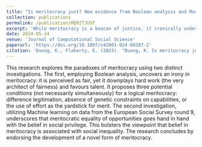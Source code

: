 ```yaml
---
title: "Is meritocracy just? New evidence from Boolean analysis and Machine learning"
collection: publications
permalink: /publication/MERITJUST
excerpt: 'While meritocracy is a beacon of justice, it ironically undervalues hard work, the very architect of fairness, in favour of talent.'
date: 2024-05-24
venue: 'Journal of Computational Social Science'
paperurl: 'https://doi.org/10.1007/s42001-024-00287-2'
citation: 'Duong, K., Flaherty, E. (2023). "Duong, K. Is meritocracy just? New evidence from Boolean analysis and Machine learning. J Comput Soc Sc (2024).'
---
```


This research explores the paradoxes of meritocracy using two distinct investigations. The first, employing Boolean analysis, uncovers an irony in meritocracy: it is perceived as fair, yet it downplays hard work (the very architect of fairness) and favours talent. It proposes three potential conditions (not necessarily simultaneously) for a logical meritocracy: difference legitimation, absence of genetic constraints on capabilities, or the use of effort as the yardstick for merit. The second investigation, utilizing Machine learning on data from the European Social Survey round 9, underscores that meritocratic equality of opportunities goes hand in hand with the belief in social privilege. This bolsters the viewpoint that belief in meritocracy is associated with social inequality. The research concludes by endorsing the development of a novel form of meritocracy.
